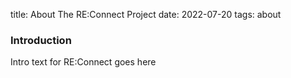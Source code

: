 title: About The RE:Connect Project
date: 2022-07-20
tags: about


### Introduction

Intro text for RE:Connect goes here